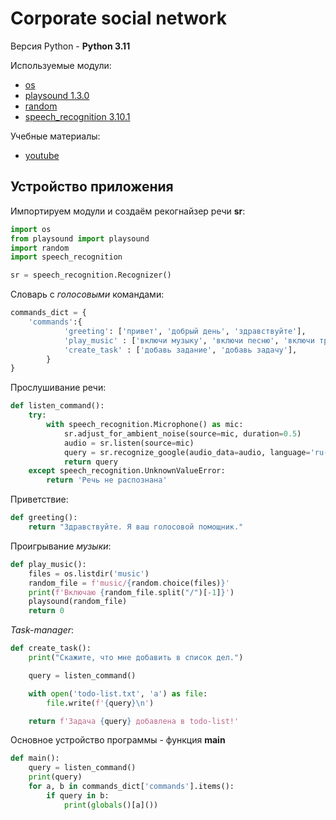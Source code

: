 # Corporate social network

Версия Python - **Python 3.11**

Используемые модули:
* [os](https://docs.python.org/3/library/os.html)
* [playsound 1.3.0](https://pypi.org/project/playsound/)
* [random](https://docs.python.org/3/library/random.html)
* [speech_recognition 3.10.1](https://pypi.org/project/SpeechRecognition/)


Учебные материалы:
* [youtube](https://www.youtube.com/watch?v=ZZVWae8E9K0&t=1s)



## Устройство приложения
Импортируем модули и создаём рекогнайзер речи **sr**:

```python
import os
from playsound import playsound
import random
import speech_recognition

sr = speech_recognition.Recognizer()
```

Словарь с *голосовыми* командами:
```python
commands_dict = {
    'commands':{
            'greeting': ['привет', 'добрый день', 'здравствуйте'],
            'play_music' : ['включи музыку', 'включи песню', 'включи трек'],
            'create_task' : ['добавь задание', 'добавь задачу'],
        }
}
```

Прослушивание речи:
```python
def listen_command():
    try:
        with speech_recognition.Microphone() as mic:
            sr.adjust_for_ambient_noise(source=mic, duration=0.5)
            audio = sr.listen(source=mic)
            query = sr.recognize_google(audio_data=audio, language='ru-RU').lower()
            return query
    except speech_recognition.UnknownValueError:
        return 'Речь не распознана'
```

Приветствие:
```python
def greeting():
    return "Здравствуйте. Я ваш голосовой помощник."
```

Проигрывание *музыки*:
```python
def play_music():
    files = os.listdir('music')
    random_file = f'music/{random.choice(files)}'
    print(f'Включаю {random_file.split("/")[-1]}')
    playsound(random_file)
    return 0
```

*Task-manager*:
```python
def create_task():
    print("Скажите, что мне добавить в список дел.")

    query = listen_command()

    with open('todo-list.txt', 'a') as file:
        file.write(f'{query}\n')

    return f'Задача {query} добавлена в todo-list!'
```

Основное устройство программы - функция **main**
```python
def main():
    query = listen_command()
    print(query)
    for a, b in commands_dict['commands'].items():
        if query in b:
            print(globals()[a]())
```
